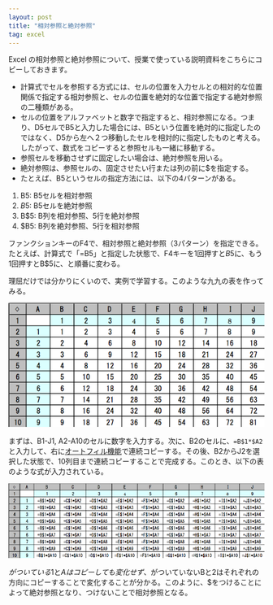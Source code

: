 ```yaml
---
layout: post
title: "相対参照と絶対参照"
tag: excel
---
```

Excel の相対参照と絶対参照について、授業で使っている説明資料をこちらにコピーしておきます。

-  計算式でセルを参照する方式には、セルの位置を入力セルとの相対的な位置関係で指定する相対参照と、セルの位置を絶対的な位置で指定する絶対参照の二種類がある。
- セルの位置をアルファベットと数字で指定すると、相対参照になる。つまり、D5セルでB5と入力した場合には、B5という位置を絶対的に指定したのではなく、D5から左へ２つ移動したセルを相対的に指定したものと考える。したがって、数式をコピーすると参照セルも一緒に移動する。
- 参照セルを移動させずに固定したい場合は、絶対参照を用いる。
- 絶対参照は、参照セルの、固定させたい行または列の前に$を指定する。
- たとえば、B5というセルの指定方法には、以下の4パターンがある。

1. B5: B5セルを相対参照
2. $B$5: B5セルを絶対参照
3. B$5: B列を相対参照、5行を絶対参照
4. $B5: B列を絶対参照、5行を相対参照

ファンクションキーのF4で、相対参照と絶対参照（3パターン）を指定できる。たとえば、計算式で「=B5」と指定した状態で、F4キーを1回押すと$B$5に、もう1回押すとB$5に、と順番に変わる。

理屈だけでは分かりにくいので、実例で学習する。このような九九の表を作ってみる。

![九九の表](/img/20151023-99.png)

まずは、B1-J1, A2-A10のセルに数字を入力する。次に、B2のセルに、```=B$1*$A2``` と入力して、右に[オートフィル機能](https://www.google.co.jp/search?q=%E3%82%AA%E3%83%BC%E3%83%88%E3%83%95%E3%82%A3%E3%83%AB+excel)で連続コピーする。その後、B2からJ2を選択した状態で、10列目まで連続コピーすることで完成する。このとき、以下の表のような式が入力されている。

![計算式](/img/20151023-99-eq.png)

$がついている$1と$Aはコピーしても変化せず、$がついていないBと2はそれぞれの方向にコピーすることで変化することが分かる。このように、$をつけることによって絶対参照となり、つけないことで相対参照となる。
